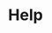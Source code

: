 ---
pid: ch150
title: Help
location_transcription: Replace Rizzo
coordinates: "[-75.164455185865, 39.953841020757]"
zipcode: 
gen_neighborhood: 
neighborhood: 
outside_phl: 
age: 
age_range: 
instagram: 
image_file_name: ch_150.jpg
proposal_transcription: A group of people reaching out for help.
topic: Unknown
topic_summary: '0'
type: 
keywords_other: 
credit: 
image_labels: 
twitter: 
facebook: 
permalink: "/monuments/ch150/"
layout: item-page
---